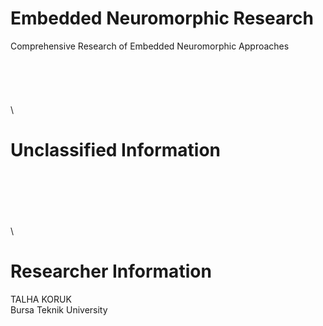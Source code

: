 # Embedded Neuromorphic Research
Comprehensive Research of Embedded Neuromorphic Approaches
\
\
\
\
\
\
\



# Unclassified Information
\
\
\
\
\
\


# Researcher Information
TALHA KORUK \
Bursa Teknik University
